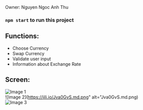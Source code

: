 Owner: Nguyen Ngoc Anh Thu
### `npm start` to run this project

## Functions:
- Choose Currency
- Swap Currency
- Validate user input
- Information about Exchange Rate

## Screen:
![Image 1](https://i.ibb.co/VSXZSv3/Screenshot-2024-04-13-at-01-17-18.png)<br>
![Image 2](https://iili.io/Jva0GvS.md.png" alt="Jva0GvS.md.png)<br>
![Image 3](https://i.ibb.co/J2DTdSh/Screenshot-2024-04-13-at-01-32-51.png)<br>


